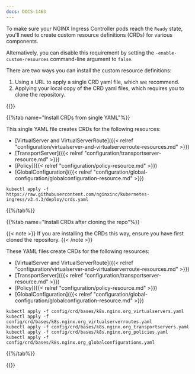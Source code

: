 ```yaml
---
docs: DOCS-1463
---
```


To make sure your NGINX Ingress Controller pods reach the `Ready` state, you'll need to create custom resource definitions (CRDs) for various components.

Alternatively, you can disable this requirement by setting the `-enable-custom-resources` command-line argument to `false`.

There are two ways you can install the custom resource definitions:

1. Using a URL to apply a single CRD yaml file, which we recommend.
1. Applying your local copy of the CRD yaml files, which requires you to clone the repository.

{{<tabs name="install-crds">}}

{{%tab name="Install CRDs from single YAML"%}}

This single YAML file creates CRDs for the following resources:

- [VirtualServer and VirtualServerRoute]({{< relref "configuration/virtualserver-and-virtualserverroute-resources.md" >}})
- [TransportServer]({{< relref "configuration/transportserver-resource.md" >}})
- [Policy]({{< relref "configuration/policy-resource.md" >}})
- [GlobalConfiguration]({{< relref "configuration/global-configuration/globalconfiguration-resource.md" >}})

```shell
kubectl apply -f https://raw.githubusercontent.com/nginxinc/kubernetes-ingress/v3.4.3/deploy/crds.yaml
```

{{%/tab%}}

{{%tab name="Install CRDs after cloning the repo"%}}

{{< note >}} If you are installing the CRDs this way, ensure you have first cloned the repository. {{< /note >}}

These YAML files create CRDs for the following resources:

- [VirtualServer and VirtualServerRoute]({{< relref "configuration/virtualserver-and-virtualserverroute-resources.md" >}})
- [TransportServer]({{< relref "configuration/transportserver-resource.md" >}})
- [Policy]({{< relref "configuration/policy-resource.md" >}})
- [GlobalConfiguration]({{< relref "configuration/global-configuration/globalconfiguration-resource.md" >}})

```shell
kubectl apply -f config/crd/bases/k8s.nginx.org_virtualservers.yaml
kubectl apply -f config/crd/bases/k8s.nginx.org_virtualserverroutes.yaml
kubectl apply -f config/crd/bases/k8s.nginx.org_transportservers.yaml
kubectl apply -f config/crd/bases/k8s.nginx.org_policies.yaml
kubectl apply -f config/crd/bases/k8s.nginx.org_globalconfigurations.yaml
```

{{%/tab%}}

{{</tabs>}}
